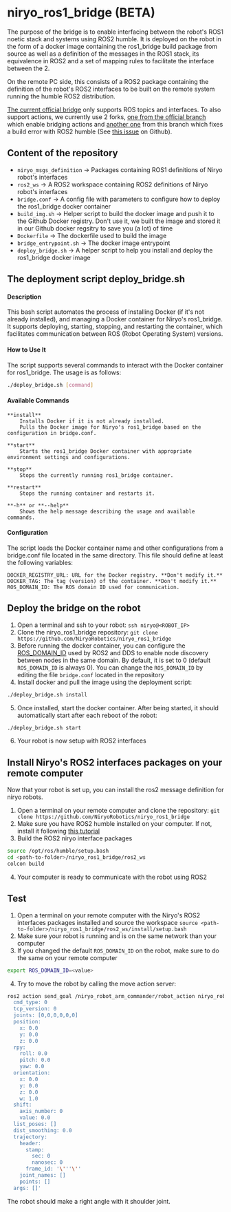 # niryo_ros1_bridge (BETA)

The purpose of the bridge is to enable interfacing between the robot's ROS1 noetic stack and systems using ROS2 humble. It is deployed on the robot in the form of a docker image containing the ros1_bridge build package from source as well as a definition of the messages in the ROS1 stack, its equivalence in ROS2 and a set of mapping rules to facilitate the interface between the 2.

On the remote PC side, this consists of a ROS2 package containing the definition of the robot's ROS2 interfaces to be built on the remote system running the humble ROS2 distribution.

[The current official bridge](https://github.com/ros2/ros1_bridge) only supports ROS topics and interfaces. To also support actions, we currently use 2 forks, [one from the official branch](https://github.com/hsd-dev/ros1_bridge/tree/action_bridge) which enable bridging actions and [another one](https://github.com/smith-doug/ros1_bridge/tree/action_bridge_humble) from this branch which fixes a build error with ROS2 humble (See [this issue](https://github.com/ros2/ros1_bridge/issues/403) on Github).

## Content of the repository

- `niryo_msgs_definition` -> Packages containing ROS1 definitions of Niryo robot's interfaces
- `ros2_ws` -> A ROS2 workspace containing ROS2 definitions of Niryo robot's interfaces
- `bridge.conf` -> A config file with parameters to configure how to deploy the ros1_bridge docker container
- `build_img.sh` -> Helper script to build the docker image and push it to the Github Docker registry. Don't use it, we built the image and stored it in our Github docker regsitry to save you (a lot) of time
- `Dockerfile` -> The dockerfile used to build the image
- `bridge_entrypoint.sh` -> The docker image entrypoint
- `deploy_bridge.sh` -> A helper script to help you install and deploy the ros1_bridge docker image

## The deployment script deploy_bridge.sh

#### Description

This bash script automates the process of installing Docker (if it's not already installed), and managing a Docker container for Niryo's ros1_bridge. It supports deploying, starting, stopping, and restarting the container, which facilitates communication between ROS (Robot Operating System) versions.

#### How to Use It

The script supports several commands to interact with the Docker container for ros1_bridge. The usage is as follows:

```bash
./deploy_bridge.sh [command]
```

#### Available Commands

    **install**
        Installs Docker if it is not already installed.
        Pulls the Docker image for Niryo's ros1_bridge based on the configuration in bridge.conf.

    **start**
        Starts the ros1_bridge Docker container with appropriate environment settings and configurations.

    **stop**
        Stops the currently running ros1_bridge container.

    **restart**
        Stops the running container and restarts it.

    **-h** or **--help**
        Shows the help message describing the usage and available commands.

#### Configuration

The script loads the Docker container name and other configurations from a bridge.conf file located in the same directory. This file should define at least the following variables:

    DOCKER_REGISTRY_URL: URL for the Docker registry. **Don't modify it.**
    DOCKER_TAG: The tag (version) of the container. **Don't modify it.**
    ROS_DOMAIN_ID: The ROS domain ID used for communication.

## Deploy the bridge on the robot

1. Open a terminal and ssh to your robot:
```ssh niryo@<ROBOT_IP>```
2. Clone the niryo_ros1_bridge repository:
```git clone https://github.com/NiryoRobotics/niryo_ros1_bridge```
3. Before running the docker container, you can configure the [ROS_DOMAIN_ID](https://docs.ros.org/en/humble/Concepts/Intermediate/About-Domain-ID.html) used by ROS2 and DDS to enable node discovery between nodes in the same domain. By default, it is set to 0 (default `ROS_DOMAIN_ID` is always 0). You can change the `ROS_DOMAIN_ID` by editing the file `bridge.conf` located in the repository
4. Install docker and pull the image using the deployment script:
```bash
./deploy_bridge.sh install
```
5. Once installed, start the docker container. After being started, it should automatically start after each reboot of the robot:
```bash
./deploy_bridge.sh start
```
6. Your robot is now setup with ROS2 interfaces

## Install Niryo's ROS2 interfaces packages on your remote computer

Now that your robot is set up, you can install the ros2 message definition for niryo robots.

1. Open a terminal on your remote computer and clone the repository:
```git clone https://github.com/NiryoRobotics/niryo_ros1_bridge```
2. Make sure you have ROS2 humble installed on your computer. If not, install it following [this tutorial](https://docs.ros.org/en/humble/Installation/Ubuntu-Install-Debs.html)
3. Build the ROS2 niryo interface packages
```bash
source /opt/ros/humble/setup.bash
cd <path-to-folder>/niryo_ros1_bridge/ros2_ws
colcon build
```
4. Your computer is ready to communicate with the robot using ROS2

## Test

1. Open a terminal on your remote computer with the Niryo's ROS2 interfaces packages installed and source the workspace
```source <path-to-folder>/niryo_ros1_bridge/ros2_ws/install/setup.bash```
2. Make sure your robot is running and is on the same network than your computer
3. If you changed the default `ROS_DOMAIN_ID` on the robot, make sure to do the same on your remote computer
```bash
export ROS_DOMAIN_ID=<value>
```
4. Try to move the robot by calling the move action server:
```bash
ros2 action send_goal /niryo_robot_arm_commander/robot_action niryo_robot_arm_commander/action/RobotMove 'cmd:
  cmd_type: 0
  tcp_version: 0
  joints: [0,0,0,0,0,0]
  position:
    x: 0.0
    y: 0.0
    z: 0.0
  rpy:
    roll: 0.0
    pitch: 0.0
    yaw: 0.0
  orientation:
    x: 0.0
    y: 0.0
    z: 0.0
    w: 1.0
  shift:
    axis_number: 0
    value: 0.0
  list_poses: []
  dist_smoothing: 0.0
  trajectory:
    header:
      stamp:
        sec: 0
        nanosec: 0
      frame_id: '\'''\''
    joint_names: []
    points: []
  args: []'
```
The robot should make a right angle with it shoulder joint.